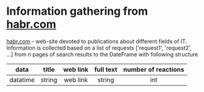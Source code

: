 # Information gathering from [habr.com](https://www.habr.com)

[habr.com](https://www.habr.com) - web-site devoted to publications about different fields of IT.
Information is collected based on a list of requests ['request1', 'request2', ...] from n pages  of search
results to the DateFrame with following structure

| data      | title  | web link | full text | number of reactions |
|:-----------:|:--------:|:----------:|:-----------:|:---------------------:|
| datatime  | string | web link | string    | int                 |
